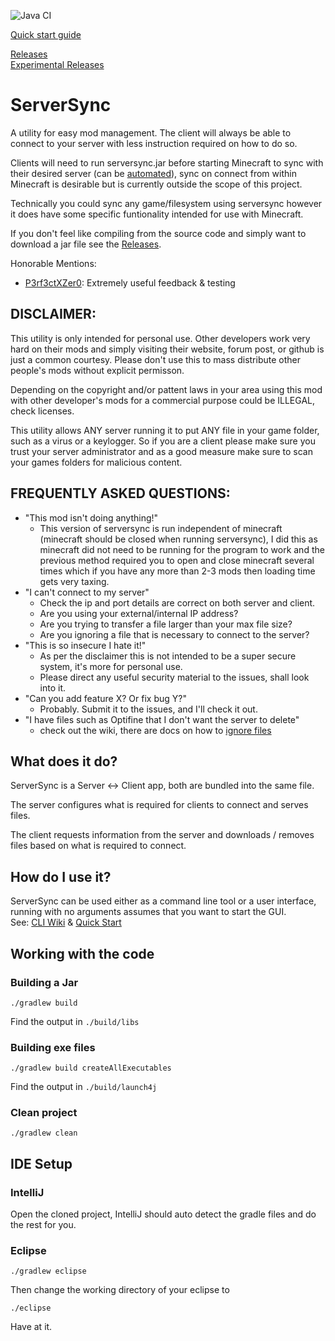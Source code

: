 ![Java CI](https://github.com/superzanti/ServerSync/workflows/Java%20CI/badge.svg)

[Quick start guide](https://github.com/superzanti/ServerSync/wiki/Quick-start)

[Releases](https://github.com/superzanti/ServerSync/releases)  
[Experimental Releases](https://github.com/rheimus/ServerSync/releases)

ServerSync
=========
A utility for easy mod management. The client will always be able to connect to your server with less instruction required on how to do so.

Clients will need to run serversync.jar before starting Minecraft to sync with their desired server (can be [automated](https://github.com/superzanti/ServerSync/wiki/Automation)), sync on connect from within Minecraft is desirable but is currently outside the scope of this project.

Technically you could sync any game/filesystem using serversync however it does have some specific funtionality intended for use with Minecraft.

If you don't feel like compiling from the source code and simply want to download a jar file see the [Releases](https://github.com/superzanti/ServerSync/releases).

Honorable Mentions:
- [P3rf3ctXZer0](https://github.com/P3rf3ctXZer0): Extremely useful feedback & testing


DISCLAIMER:
-----------
This utility is only intended for personal use. Other developers work very hard on their mods and simply visiting their website, forum post, or github is just a common courtesy. Please don't use this to mass distribute other people's mods without explicit permisson.

Depending on the copyright and/or pattent laws in your area using this mod with other developer's mods for a commercial purpose could be ILLEGAL, check licenses.

This utility allows ANY server running it to put ANY file in your game folder, such as a virus or a keylogger. So if you are a client please make sure you trust your server administrator and as a good measure make sure to scan your games folders for malicious content.


FREQUENTLY ASKED QUESTIONS:
-----------
* "This mod isn't doing anything!"
  * This version of serversync is run independent of minecraft (minecraft should be closed when running serversync), I did this as minecraft did not need to be running for the program to work and the previous method required you to open and close minecraft several times which if you have any more than 2-3 mods then loading time gets very taxing.
* "I can't connect to my server"
  * Check the ip and port details are correct on both server and client.
  * Are you using your external/internal IP address?
  * Are you trying to transfer a file larger than your max file size?
  * Are you ignoring a file that is necessary to connect to the server?
* "This is so insecure I hate it!"
  * As per the disclaimer this is not intended to be a super secure system, it's more for personal use.
  * Please direct any useful security material to the issues, shall look into it.
* "Can you add feature X? Or fix bug Y?"
  * Probably. Submit it to the issues, and I'll check it out.
* "I have files such as Optifine that I don't want the server to delete"
  * check out the wiki, there are docs on how to [ignore files](https://github.com/superzanti/ServerSync/wiki/Ignore-&-include-lists-examples)

What does it do?
-----------
ServerSync is a Server <-> Client app, both are bundled into the same file.

The server configures what is required for clients to connect and serves files.

The client requests information from the server and downloads / removes files based on what is required to connect.

How do I use it?
--------------
ServerSync can be used either as a command line tool or a user interface, running with no arguments assumes that you want to start the GUI.  
See: [CLI Wiki](https://github.com/superzanti/ServerSync/wiki/Command-line-arguments) & [Quick Start](https://github.com/superzanti/ServerSync/wiki/Quick-start)


Working with the code
--------------
### Building a Jar
```shell script
./gradlew build
```
Find the output in `./build/libs`

### Building exe files
```shell script
./gradlew build createAllExecutables
```
Find the output in `./build/launch4j`

### Clean project
```shell script
./gradlew clean
```

## IDE Setup
### IntelliJ
Open the cloned project, IntelliJ should auto detect the gradle files and do the rest for you.
### Eclipse
```
./gradlew eclipse
```

Then change the working directory of your eclipse to 
```
./eclipse
```

Have at it.
